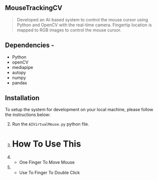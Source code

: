 ## MouseTrackingCV

> Developed an AI-based system to control the mouse cursor using Python and OpenCV with the real-time camera. Fingertip location is mapped to RGB images to control the mouse cursor.

## Dependencies  -
* Python
* openCV
* mediapipe
* autopy
* numpy
* pandas

## Installation

To setup the system for development on your local machine, please follow the instructions below:



2. Run the ```AIVirtualMouse.py``` python file.
3. # How To Use This
4. * One Finger To Move Mouse 
5. * Use To Finger To Double Click 
   
